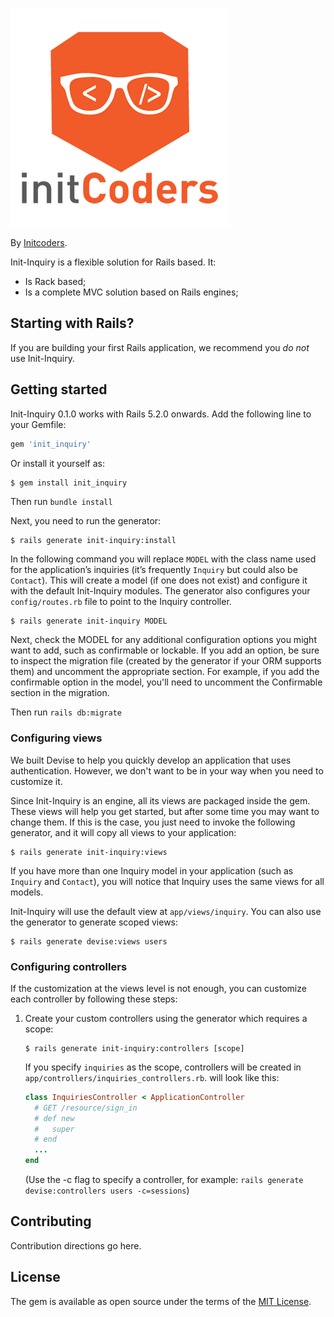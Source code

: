 ![Devise Logo](https://raw.githubusercontent.com/cmdr-ishwar-singh/init-inquiry/master/init_logo.png)

By [Initcoders](http://initcoders.com/).

Init-Inquiry is a flexible solution for Rails based. It:

* Is Rack based;
* Is a complete MVC solution based on Rails engines;

## Starting with Rails?

If you are building your first Rails application, we recommend you *do not* use Init-Inquiry.

## Getting started

Init-Inquiry 0.1.0 works with Rails 5.2.0 onwards. Add the following line to your Gemfile:

```ruby
gem 'init_inquiry'
```

Or install it yourself as:
```bash
$ gem install init_inquiry
```

Then run `bundle install`

Next, you need to run the generator:

```console
$ rails generate init-inquiry:install
```

In the following command you will replace `MODEL` with the class name used for the application’s inquiries (it’s frequently `Inquiry` but could also be `Contact`). This will create a model (if one does not exist) and configure it with the default Init-Inquiry modules. The generator also configures your `config/routes.rb` file to point to the Inquiry controller.

```console
$ rails generate init-inquiry MODEL
```

Next, check the MODEL for any additional configuration options you might want to add, such as confirmable or lockable. If you add an option, be sure to inspect the migration file (created by the generator if your ORM supports them) and uncomment the appropriate section.  For example, if you add the confirmable option in the model, you'll need to uncomment the Confirmable section in the migration.

Then run `rails db:migrate`

### Configuring views

We built Devise to help you quickly develop an application that uses authentication. However, we don't want to be in your way when you need to customize it.

Since Init-Inquiry is an engine, all its views are packaged inside the gem. These views will help you get started, but after some time you may want to change them. If this is the case, you just need to invoke the following generator, and it will copy all views to your application:

```console
$ rails generate init-inquiry:views
```

If you have more than one Inquiry model in your application (such as `Inquiry` and `Contact`), you will notice that Inquiry uses the same views for all models.

Init-Inquiry will use the default view at `app/views/inquiry`. You can also use the generator to generate scoped views:

```console
$ rails generate devise:views users
```

### Configuring controllers

If the customization at the views level is not enough, you can customize each controller by following these steps:

1. Create your custom controllers using the generator which requires a scope:

    ```console
    $ rails generate init-inquiry:controllers [scope]
    ```

    If you specify `inquiries` as the scope, controllers will be created in `app/controllers/inquiries_controllers.rb`.
    will look like this:

    ```ruby
    class InquiriesController < ApplicationController
      # GET /resource/sign_in
      # def new
      #   super
      # end
      ...
    end
    ```
    (Use the -c flag to specify a controller, for example: `rails generate devise:controllers users -c=sessions`)


## Contributing
Contribution directions go here.

## License
The gem is available as open source under the terms of the [MIT License](https://opensource.org/licenses/MIT).
